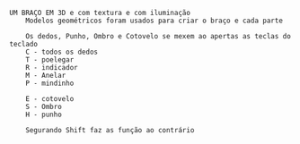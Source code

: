     UM BRAÇO EM 3D e com textura e com iluminação
		Modelos geométricos foram usados para criar o braço e cada parte
		
		Os dedos, Punho, Ombro e Cotovelo se mexem ao apertas as teclas do teclado
		C - todos os dedos
		T - poelegar
		R - indicador
		M - Anelar
		P - mindinho
		
		E - cotovelo
		S - Ombro
		H - punho
		
		Segurando Shift faz as função ao contrário
